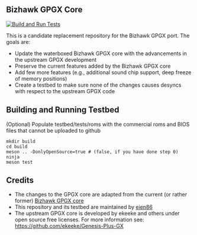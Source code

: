 Bizhawk GPGX Core
------------------

[![Build and Run Tests](https://github.com/TASEmulators/Genesis-Plus-GX/actions/workflows/make.yml/badge.svg)](https://github.com/TASEmulators/Genesis-Plus-GX/actions/workflows/make.yml)

This is a candidate replacement repository for the Bizhawk GPGX port. The goals are:

- Update the waterboxed Bizhawk GPGX core with the advancements in the upstream GPGX development
- Preserve the current features added by the Bizhawk GPGX core
- Add few more features (e.g., additional sound chip support, deep freeze of memory positions)
- Create a testbed to make sure none of the changes causes desyncs with respect to the upstream GPGX code

Building and Running Testbed
-----------------------------

(Optional) Populate testbed/tests/roms with the commercial roms and BIOS files that cannot be uploaded to github

```
mkdir build
cd build
meson .. -DonlyOpenSource=true # (false, if you have done step 0)
ninja
meson test
```

Credits
---------

- The changes to the GPGX core are adapted from the current (or rather former) [Bizhawk GPGX core](https://github.com/TASEmulators/BizHawk/tree/572d989a94603f4e5145a36042402d045e29dcf8/waterbox/gpgx/core) 
- This repository and its testbed are maintained by [eien86](https://github.com/SergioMartin86)
- The upstream GPGX core is developed by ekeeke and others under open source free licenses. For more information see: https://github.com/ekeeke/Genesis-Plus-GX




